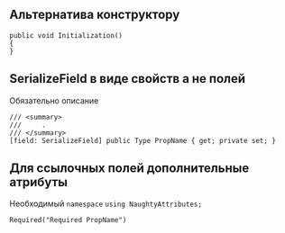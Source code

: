 ## Альтернатива конструктору

```
public void Initialization()
{
}
```

## SerializeField в виде свойств а не полей

Обязательно описание

```
/// <summary>
///     .
/// </summary>
[field: SerializeField] public Type PropName { get; private set; }
```

## Для ссылочных полей дополнительные атрибуты

Необходимый `namespace` `using NaughtyAttributes;`

```
Required("Required PropName")
```
